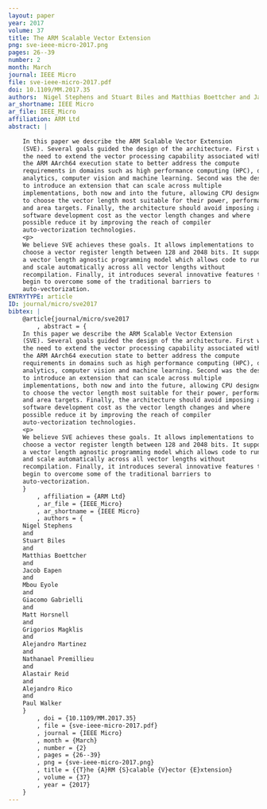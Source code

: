 ```yaml
---
layout: paper
year: 2017
volume: 37
title: The ARM Scalable Vector Extension
png: sve-ieee-micro-2017.png
pages: 26--39
number: 2
month: March
journal: IEEE Micro
file: sve-ieee-micro-2017.pdf
doi: 10.1109/MM.2017.35
authors:  Nigel Stephens and Stuart Biles and Matthias Boettcher and Jacob Eapen and Mbou Eyole and Giacomo Gabrielli and Matt Horsnell and Grigorios Magklis and Alejandro Martinez and Nathanael Premillieu and Alastair Reid and Alejandro Rico and Paul Walker
ar_shortname: IEEE Micro
ar_file: IEEE_Micro
affiliation: ARM Ltd
abstract: |
    
    In this paper we describe the ARM Scalable Vector Extension
    (SVE). Several goals guided the design of the architecture. First was
    the need to extend the vector processing capability associated with
    the ARM AArch64 execution state to better address the compute
    requirements in domains such as high performance computing (HPC), data
    analytics, computer vision and machine learning. Second was the desire
    to introduce an extension that can scale across multiple
    implementations, both now and into the future, allowing CPU designers
    to choose the vector length most suitable for their power, performance
    and area targets. Finally, the architecture should avoid imposing a
    software development cost as the vector length changes and where
    possible reduce it by improving the reach of compiler
    auto-vectorization technologies.
    <p>
    We believe SVE achieves these goals. It allows implementations to
    choose a vector register length between 128 and 2048 bits. It supports
    a vector length agnostic programming model which allows code to run
    and scale automatically across all vector lengths without
    recompilation. Finally, it introduces several innovative features that
    begin to overcome some of the traditional barriers to
    auto-vectorization.
ENTRYTYPE: article
ID: journal/micro/sve2017
bibtex: |
    @article{journal/micro/sve2017
        , abstract = {
    In this paper we describe the ARM Scalable Vector Extension
    (SVE). Several goals guided the design of the architecture. First was
    the need to extend the vector processing capability associated with
    the ARM AArch64 execution state to better address the compute
    requirements in domains such as high performance computing (HPC), data
    analytics, computer vision and machine learning. Second was the desire
    to introduce an extension that can scale across multiple
    implementations, both now and into the future, allowing CPU designers
    to choose the vector length most suitable for their power, performance
    and area targets. Finally, the architecture should avoid imposing a
    software development cost as the vector length changes and where
    possible reduce it by improving the reach of compiler
    auto-vectorization technologies.
    <p>
    We believe SVE achieves these goals. It allows implementations to
    choose a vector register length between 128 and 2048 bits. It supports
    a vector length agnostic programming model which allows code to run
    and scale automatically across all vector lengths without
    recompilation. Finally, it introduces several innovative features that
    begin to overcome some of the traditional barriers to
    auto-vectorization.
    }
        , affiliation = {ARM Ltd}
        , ar_file = {IEEE_Micro}
        , ar_shortname = {IEEE Micro}
        , authors = {
    Nigel Stephens
    and
    Stuart Biles
    and
    Matthias Boettcher
    and
    Jacob Eapen
    and
    Mbou Eyole
    and
    Giacomo Gabrielli
    and
    Matt Horsnell
    and
    Grigorios Magklis
    and
    Alejandro Martinez
    and
    Nathanael Premillieu
    and
    Alastair Reid
    and
    Alejandro Rico
    and
    Paul Walker
    }
        , doi = {10.1109/MM.2017.35}
        , file = {sve-ieee-micro-2017.pdf}
        , journal = {IEEE Micro}
        , month = {March}
        , number = {2}
        , pages = {26--39}
        , png = {sve-ieee-micro-2017.png}
        , title = {{T}he {A}RM {S}calable {V}ector {E}xtension}
        , volume = {37}
        , year = {2017}
    }
---
```

